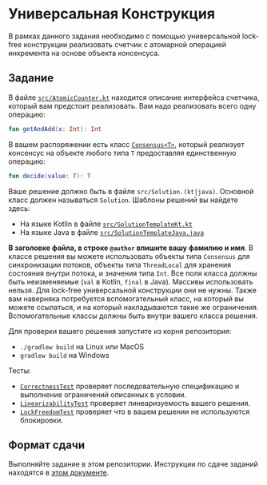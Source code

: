 # Универсальная Конструкция

В рамках данного задания необходимо с помощью универсальной lock-free конструкции 
реализовать счетчик с атомарной операцией инкремента на основе объекта консенсуса. 

## Задание

В файле [`src/AtomicCounter.kt`](src/AtomicCounter.kt) 
находится описание интерфейса счетчика, который вам предстоит реализовать. 
Вам надо реализовать всего одну операцию:

```kotlin
fun getAndAdd(x: Int): Int
```

В вашем распоряжении есть класс [`Consensus<T>`](src/Consensus.kt), который реализует консенсус на объекте 
любого типа `T` предоставляя единственную операцию:

```kotlin
fun decide(value: T): T
```

Ваше решение должно быть в файле `src/Solution.(kt|java)`. Основной класс должен называться `Solution`.
Шаблоны решений вы найдете здесь: 
* На языке Kotlin в файле [`src/SolutionTemplateKt.kt`](src/SolutionTemplateKt.kt) 
* На языке Java в файле [`src/SolutionTemplateJava.java`](src/SolutionTemplateJava.java)

**В заголовке файла, в строке `@author` впишите вашу фамилию и имя**.
В классе решения вы можете использовать объекты типа `Consensus` для синхронизации потоков, объекты 
типа `ThreadLocal` для хранения состояния внутри потока, и значения типа `Int`. 
Все поля класса должны быть неизменяемые (`val` в Kotlin, `final` в Java).
Массивы использовать нельзя. Для lock-free универсальной конструкции они не нужны.
Также вам наверняка потребуется вспомогательный класс, на который вы можете ссылаться, и на который накладываются 
такие же ограничения. Вспомогательные классы должны быть внутри вашего класса решения. 

Для проверки вашего решения запустите из корня репозитория:
* `./gradlew build` на Linux или MacOS
* `gradlew build` на Windows
 
Тесты:
* [`CorrectnessTest`](test/CorrectnessTest.kt) проверяет последовательную спецификацию и выполнение ограничений 
  описанных в условии. 
* [`LinearizabilityTest`](test/LinearizabilityTest.kt) проверяет линеаризуемость вашего решения. 
* [`LockFreedomTest`](test/LockFreedomTest.kt) проверяет что в вашем решении не используются блокировки.

## Формат сдачи

Выполняйте задание в этом репозитории. Инструкции по сдаче заданий находятся в 
[этом документе](https://docs.google.com/document/d/1GQ0OI_OBkj4kyOvhgRXfacbTI9huF4XJDMOct0Lh5og). 

